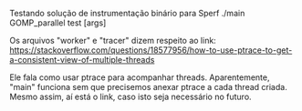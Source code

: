 Testando solução de instrumentação binário para Sperf
./main GOMP_parallel test [args]


Os arquivos "worker" e "tracer" dizem respeito ao link: https://stackoverflow.com/questions/18577956/how-to-use-ptrace-to-get-a-consistent-view-of-multiple-threads

Ele fala como usar ptrace para acompanhar threads. Aparentemente, "main" funciona sem que precisemos anexar ptrace a cada thread criada. Mesmo assim, aí está o link, caso isto seja necessário no futuro.
